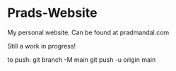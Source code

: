 # Prads-Website

My personal website. Can be found at pradmandal.com

Still a work in progress!

to push: 
git branch -M main
git push -u origin main


